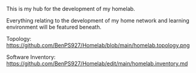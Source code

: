 This is my hub for the development of my homelab. 

Everything relating to the development of my home network and learning environment will be featured beneath. 

Topology: https://github.com/BenPS927/Homelab/blob/main/homelab.topology.png

Software Inventory: https://github.com/BenPS927/Homelab/edit/main/homelab.inventory.md
